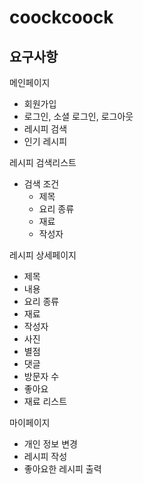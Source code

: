 # coockcoock
## 요구사항
메인페이지
- 회원가입
- 로그인, 소셜 로그인, 로그아웃
- 레시피 검색
- 인기 레시피

레시피 검색리스트
- 검색 조건
  - 제목
  - 요리 종류
  - 재료
  - 작성자

레시피 상세페이지
- 제목
- 내용
- 요리 종류
- 재료
- 작성자
- 사진
- 별점
- 댓글
- 방문자 수
- 좋아요
- 재료 리스트

마이페이지
- 개인 정보 변경
- 레시피 작성
- 좋아요한 레시피 출력